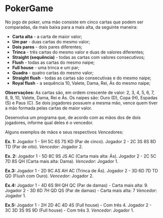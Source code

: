 # PokerGame

No jogo de poker, uma mão consiste em cinco cartas que podem ser comparadas, da mais baixa para a mais alta, da seguinte maneira:

* **Carta alta** - a carta de maior valor;
* **Um par** - duas cartas do mesmo valor;
* **Dois pares** - dois pares diferentes;
* **Trinca** - três cartas do mesmo valor e duas de valores diferentes;
* **Straight (sequência)** - todas as cartas com valores consecutivos;
* **Flush** - todas as cartas do mesmo naipe;
* **Full house** - uma trinca e um par;
* **Quadra** - quatro cartas do mesmo valor;
* **Straight flush** - todas as cartas são consecutivas e do mesmo naipe;
* **Royal flush** - a sequência 10, Valete, Dama, Rei, Ás do mesmo naipe;

**Observações:**
As cartas são, em ordem crescente de valor: 2, 3, 4, 5, 6, 7, 8, 9, 10, Valete, Dama, Rei e Ás.
Os naipes são: Ouro (D), Copa (H), Espadas (S) e Paus (C).
Se dois jogadores possuem a mesma mão, vence quem tiver a mão formada pelas cartas de maior valor.

Desenvolva um programa que, de acordo com as mãos dos de dois jogadores, informe qual deles é o vencedor.

Alguns exemplos de mãos e seus respectivos *Vencedor*es:

**Ex. 1:**
Jogador 1 - 5H 5C 6S 7S KD (Par de cinco).
Jogador 2 - 2C 3S 8S 8D TD (Par de oito).
*Vencedor*: Jogador 2.

**Ex. 2:**
Jogador 1 - 5D 8C 9S JS AC (Carta mais alta: Ás).
Jogador 2 - 2C 5C 7D 8S QH (Carta mais alta: Dama).
*Vencedor*: Jogador 1.

**Ex.3:**
Jogador 1 - 2D 9C AS AH AC (Trinca de Ás).
Jogador 2 - 3D 6D 7D TD QD (Flush com Ouro).
*Vencedor*: Jogador 2.

**Ex.4:**
Jogador 1 - 4D 6S 9H QH QC (Par de damas) - Carta mais alta: 9.
Jogador 2 - 3D 6D 7H QD QS (Par de damas) - Carta mais alta: 7
*Vencedor*: Jogador 1.

**Ex.5:**
Jogador 1 - 2H 2D 4C 4D 4S (Full house) - Com três 4.
Jogador 2 - 3C 3D 3S 9S 9D (Full house) - Com três 3.
*Vencedor*: Jogador 1.
